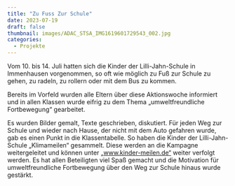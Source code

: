 ```yaml
---
title: "Zu Fuss Zur Schule"
date: 2023-07-19
draft: false
thumbnail: images/ADAC_STSA_IMG1619601729543_002.jpg
categories:
  - Projekte
---
```


Vom 10. bis 14. Juli hatten sich die Kinder der Lilli-Jahn-Schule in Immenhausen vorgenommen, so oft wie möglich zu Fuß zur Schule zu gehen, zu radeln, zu rollern oder mit dem Bus zu kommen. 

Bereits im Vorfeld wurden alle Eltern über diese Aktionswoche informiert und in allen Klassen wurde eifrig zu dem Thema „umweltfreundliche Fortbewegung“ gearbeitet. 

<!--more-->

Es wurden Bilder gemalt, Texte geschrieben, diskutiert. Für jeden Weg zur Schule und wieder nach Hause, der nicht mit dem Auto gefahren wurde, gab es einen Punkt in die Klassentabelle. So haben die Kinder der Lilli-Jahn-Schule „Klimameilen“ gesammelt. Diese werden an die Kampagne weitergeleitet und können unter „www.kinder-meilen.de“ weiter verfolgt werden. Es hat allen Beteiligten viel Spaß gemacht und die Motivation für umweltfreundliche Fortbewegung über den Weg zur Schule hinaus wurde gestärkt.
